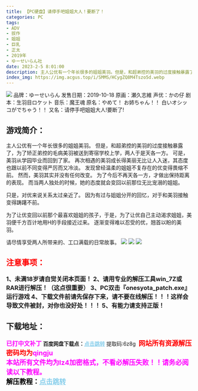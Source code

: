 ```yaml
---
title: 【PC硬盘】请停手吧姐姐大人！要断了！
categories: PC
tags:
- ADV
- 拔作
- 姐姐
- 巨乳
- 正太
- 2019年
- ゆーせいらん社
date: 2023-2-5 8:01:00
description: 主人公优有一个年长很多的姐姐美羽。但是，和超弟控的美羽的过度接触暴露了，为了矫正弟控的毛病美羽被送到寄宿学校上学，两人于是天各一方。
index_img: https://img.acgus.top/i/SMMS/HCygZQ8M4Tszo5d.webp
---
```

![](https://img.acgus.top/i/SMMS/HCygZQ8M4Tszo5d.webp)
品牌：ゆーせいらん
发售日期：2019-10-18
原画：瀬久志維
声优：かの仔
剧本：生羽目ロケット
音乐：魔王魂
原名：やめて！ お姉ちゃん！！ 白いオシッコがでちゃう！！
又名：请停手吧姐姐大人!要断了!

## 游戏简介：
主人公优有一个年长很多的姐姐美羽。
但是，和超弟控的美羽的过度接触暴露了，为了矫正弟控的毛病美羽被送到寄宿学校上学，两人于是天各一方。
可是，美羽从学园毕业而回到了家。
再次相遇的美羽成长得美丽无比让人入迷，其态度也跟以前不同变得严厉而又冷淡。
发现曾经温柔的姐姐不复存在的优变得畏缩不前。
然而，美羽其实并没有任何改变。
为了今后不再天各一方，才做出保持距离的表现。
而当两人独处的时候，她的态度就会变回以前那位无比宠溺的姐姐。

只是，对优来说关系太过亲近了。
因为有过与姐姐分开的回忆，对于和美羽接触变得踌躇不前。

为了让优变回以前那个最喜欢姐姐的孩子，于是，为了让优自己主动渴求姐姐，美羽便千方百计地用H的手段接近过来。
逐渐变得难以忍受的优，翘首以盼的美羽。

请尽情享受两人所带来的、工口满载的日常故事。
![](https://img.acgus.top/i/SMMS/VK2hY3Eto4SgHQ8.webp)
![](https://img.acgus.top/i/SMMS/Ra7beHYPyQ5A1rI.webp)
![](https://img.acgus.top/i/SMMS/RoSDt5hmJTyp78C.webp)





## <font color=#FF0000 >注意事项：</font>
<font size=3><b>1、未满18岁请自觉关闭本页面！
2、请用专业的解压工具win_7Z或RAR进行解压！（这点很重要）
3、PC双击『onesyota_patch.exe』运行游戏
4、下载文件前请先保存下来，请不要在线解压！！！这样会导致文件被封，对你也没好处！！！
5、有能力请支持正版！</b></font>

## 下载地址：
<font color=#FF00FF size=3><b>已打中文补丁</b></font>
<b>百度网盘下载点：</b><a href="https://pan.baidu.com/s/1QN_4mx2LhHEiyO1RLl59hQ?pwd=6z8g" style="color: #87CEEB;"><b>点击跳转</b></a> 提取码:6z8g
<a style="padding: 0" href="https://post.qingju.org/AD/"><img style="max-width:100%" src="https://img.acgus.top/i/2024/07/478f689b8021d8d499ab43d21acf137a.gif" alt=""></a>
<b><font color=#FF0000 size=4>网站所有资源解压密码均为</b></font><b><font color=#FF00FF size=4>qingju</font><font color=#FF0000 ></font></b><br><b><font color=#FF00FF size=4>本站所有文件均为lz4加密格式，不看必解压失败！！请务必阅读以下教程。</b></font><br><b><font color=#000 size=4>解压教程：</b><a href="https://post.qingju.org/tutorial/000/" style="color: #87CEEB;"><b>点击跳转</b></a>